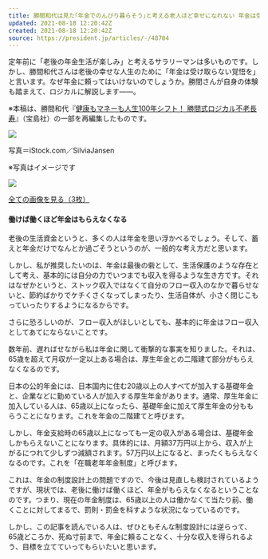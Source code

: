 ```yaml
---
title: 勝間和代は見た｢年金でのんびり暮らそう｣と考える老人ほど幸せになれない 年金は受け取らない覚悟を持つべし
updated: 2021-08-18 12:20:42Z
created: 2021-08-18 12:20:42Z
source: https://president.jp/articles/-/48784
---
```


定年前に「老後の年金生活が楽しみ」と考えるサラリーマンは多いものです。しかし、勝間和代さんは老後の幸せな人生のために「年金は受け取らない覚悟を」と言います。なぜ年金に頼ってはいけないのでしょうか。勝間さんが自身の体験も踏まえて、ロジカルに解説します――。

※本稿は、勝間和代『[健康もマネーも人生100年シフト！ 勝間式ロジカル不老長寿](https://www.amazon.co.jp/exec/obidos/ASIN/4299018338/presidentjp-22)』（宝島社）の一部を再編集したものです。

[![](https://president.ismcdn.jp/mwimgs/c/9/-/img_c95e292c8363b9429ffbd886474c27a1815055.jpg)](https://president.jp/articles/photo/48784?pn=1)

写真＝iStock.com／SilviaJansen

※写真はイメージです

[![](https://president.ismcdn.jp/common/president/images/icon_link-more.svg)](https://president.jp/articles/photo/48784?pn=1)

[全ての画像を見る（3枚）](https://president.jp/articles/photo/48784)

#### 働けば働くほど年金はもらえなくなる

老後の生活資金というと、多くの人は年金を思い浮かべるでしょう。そして、蓄えと年金だけでなんとか過ごそうというのが、一般的な考え方だと思います。

しかし、私が推奨したいのは、年金は最後の砦として、生活保護のような存在として考え、基本的には自分の力でいつまでも収入を得るような生き方です。それはなぜかというと、ストック収入ではなくて自分のフロー収入のなかで暮らせないと、節約ばかりでケチくさくなってしまったり、生活自体が、小さく閉じこもっていったりするようになるからです。

さらに恐ろしいのが、フロー収入がほしいとしても、基本的に年金はフロー収入としてあてにならないことです。

数年前、遅ればせながら私は年金に関して衝撃的な事実を知りました。それは、65歳を超えて月収が一定以上ある場合は、厚生年金との二階建て部分がもらえなくなるのです。

日本の公的年金には、日本国内に住む20歳以上の人すべてが加入する基礎年金と、企業などに勤めている人が加入する厚生年金があります。通常、厚生年金に加入している人は、65歳以上になったら、基礎年金に加えて厚生年金の分ももらうことになります。これを年金の二階建てと呼びます。

しかし、年金支給時の65歳以上になっても一定の収入がある場合は、基礎年金しかもらえないことになります。具体的には、月額37万円以上から、収入が上がるにつれて少しずつ減額されます。57万円以上になると、まったくもらえなくなるのです。これを「在職老年年金制度」と呼びます。

これは、年金の制度設計上の問題ですので、今後は見直しも検討されているようですが、現状では、老後に働けば働くほど、年金がもらえなくなるということなのです。つまり、現在の年金制度は、65歳以上の人は働かなくて当たり前、働くことに対してまるで、罰則・罰金を科すような状況になっているのです。

しかし、この記事を読んでいる人は、ぜひともそんな制度設計には逆らって、65歳どころか、死ぬ寸前まで、年金に頼ることなく、十分な収入を得られるよう、目標を立てていってもらいたいと思います。